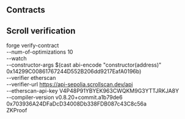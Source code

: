 ## Contracts 


## Scroll verification 

forge verify-contract \
    --num-of-optimizations 10 \
    --watch \
    --constructor-args  $(cast abi-encode "constructor(address)" 0x14299C00861767244D552B206dd9217EafA0196b) \
    --verifier etherscan \
    --verifier-url https://api-sepolia.scrollscan.dev/api \
    --etherscan-api-key V4P48P91YBYEK963CWQKM9G3YTTJRKJA8Y \
    --compiler-version v0.8.20+commit.a1b79de6 \
    0x703936A24DFaDcD34008Db338FDB087c43C8c56a \
    ZKProof 